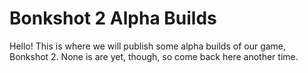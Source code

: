 # Bonkshot 2 Alpha Builds
Hello! This is where we will publish some alpha builds of our game, Bonkshot 2. None is are yet, though, so come back here another time.

